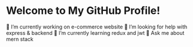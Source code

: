 # Welcome to My GitHub Profile!

🔭 I’m currently working on e-commerce website
🤝 I’m looking for help with express & backend
🌱 I’m currently learning redux and jwt
💬 Ask me about mern stack

